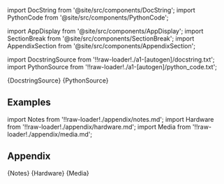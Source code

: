 
[//]: # (Custom component imports)

import DocString from '@site/src/components/DocString';
import PythonCode from '@site/src/components/PythonCode';

import AppDisplay from '@site/src/components/AppDisplay';
import SectionBreak from '@site/src/components/SectionBreak';
import AppendixSection from '@site/src/components/AppendixSection';

[//]: # (Docstring)

import DocstringSource from '!!raw-loader!./a1-[autogen]/docstring.txt';
import PythonSource from '!!raw-loader!./a1-[autogen]/python_code.txt';


<DocString>{DocstringSource}</DocString>
<PythonCode GLink='SCIPY/stats/NORMALTEST/NORMALTEST.py'>{PythonSource}</PythonCode>


<SectionBreak />

    

[//]: # (Examples)

## Examples

<AppDisplay 
  GLink='SCIPY/stats/NORMALTEST'
  nodeLabel='NORMALTEST'>
</AppDisplay>

<SectionBreak />

    

[//]: # (Appendix)

import Notes from '!!raw-loader!./appendix/notes.md';
import Hardware from '!!raw-loader!./appendix/hardware.md';
import Media from '!!raw-loader!./appendix/media.md';

## Appendix

<AppendixSection index={0} folderPath='nodes/SCIPY/stats/NORMALTEST/appendix/'>{Notes}</AppendixSection>
<AppendixSection index={1} folderPath='nodes/SCIPY/stats/NORMALTEST/appendix/'>{Hardware}</AppendixSection>
<AppendixSection index={2} folderPath='nodes/SCIPY/stats/NORMALTEST/appendix/'>{Media}</AppendixSection>


